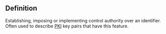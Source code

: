 ## Definition
Establishing, imposing or implementing control authority over an identifier. Often used to describe [PKI](PKI) key pairs that have this feature.